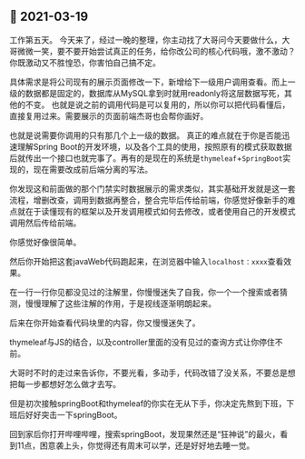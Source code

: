## &#127800; 2021-03-19

工作第五天。
今天来了，经过一晚的整理，你主动找了大哥问今天要做什么，大哥微微一笑，要不要开始尝试真正的任务，给你改公司的核心代码哦，激不激动？
你既激动又不胜惶恐，你害怕自己搞不定。

具体需求是将公司现有的展示页面修改一下，新增给下一级用户调用查看。而上一级的数据都是固定的，数据库从MySQL拿到时就用readonly将这层数据写死，其他的不变。
也就是说之前的调用代码是可以复用的，所以你可以把代码看懂后，直接复用过来。需要展示的页面前端杰哥也会帮你画好。

也就是说需要你调用的只有那几个上一级的数据。
真正的难点就在于你是否能迅速理解Spring Boot的开发环境，以及各个工具的使用，按照原有的模式获取数据后就传出一个接口也就完事了。再有的是现在的系统是`thymeleaf`+`SpringBoot`实现的，现在需要改成前后端分离的写法。

你发现这和前面做的那个门禁实时数据展示的需求类似，其实基础开发就是这一套流程，增删改查，调用到数据再整合，整合完毕后传给前端，你感觉好像新手的难点就在于读懂现有的框架以及开发调用模式如何去修改，或者使用自己的开发模式调用然后传给前端。

你感觉好像很简单。

然后你开始把这套javaWeb代码跑起来，在浏览器中输入`localhost：xxxx`查看效果。

在一行一行你见都没见过的注解里，你慢慢迷失了自我，你一个一个搜索或者猜测，慢慢理解了这些注解的作用，于是视线逐渐明朗起来。

后来在你开始查看代码块里的内容，你又慢慢迷失了。

thymeleaf与JS的结合，以及controller里面的没有见过的查询方式让你停住不前。

大哥时不时的走过来告诉你，不要光看，多动手，代码改错了没关系，不要总是想把每一步都想好怎么做才去写。

但是初次接触springBoot和thymeleaf的你实在无从下手，你决定先熬到下班，下班后好好突击一下springBoot。

回到家后你打开哔哩哔哩，搜索springBoot，发现果然还是“狂神说”的最火，看到11点，困意袭上头，你觉得还有周末可以学，还是好好地去睡一觉。